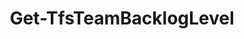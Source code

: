 ﻿---
title: Get-TfsTeamBacklogLevel
breadcrumbs: [ "Team", "Backlog" ]
parent: "Team.Backlog"
description: "Gets information about one or more backlog levels of a given team. "
remarks: 
parameterSets: 
  "_All_": [ Backlog, Collection, Project, Server, Team ] 
  "__AllParameterSets":  
    Backlog: 
      type: "object"  
      position: "0"  
    Collection: 
      type: "object"  
    Project: 
      type: "object"  
    Server: 
      type: "object"  
    Team: 
      type: "object" 
parameters: 
  - name: "Backlog" 
    description: "Specifies one or more backlog level configurations to be returned. Valid values are the name (e.g. \"Stories\") or the ID (e.g. \"Microsoft.RequirementCategory\") of the backlog level to return. Wilcards are supported. When omitted, returns all backlogs levels of the given team. " 
    globbing: false 
    position: 0 
    type: "object" 
    aliases: [ Name ] 
    defaultValue: "*" 
  - name: "Name" 
    description: "Specifies one or more backlog level configurations to be returned. Valid values are the name (e.g. \"Stories\") or the ID (e.g. \"Microsoft.RequirementCategory\") of the backlog level to return. Wilcards are supported. When omitted, returns all backlogs levels of the given team. This is an alias of the Backlog parameter." 
    globbing: false 
    position: 0 
    type: "object" 
    aliases: [ Name ] 
    defaultValue: "*" 
  - name: "Team" 
    description: "Specifies the name of the Team, its ID (a GUID), or a Microsoft.TeamFoundation.Core.WebApi.WebApiTeam object to connect to. When omitted, it defaults to the connection set by Connect-TfsTeam (if any). For more details, see the Get-TfsTeam cmdlet. " 
    globbing: false 
    pipelineInput: "true (ByValue)" 
    type: "object" 
  - name: "Project" 
    description: "Specifies the name of the Team Project, its ID (a GUID), or a Microsoft.TeamFoundation.Core.WebApi.TeamProject object to connect to. When omitted, it defaults to the connection set by Connect-TfsTeamProject (if any). For more details, see the Get-TfsTeamProject cmdlet. " 
    globbing: false 
    type: "object" 
  - name: "Collection" 
    description: "Specifies the URL to the Team Project Collection or Azure DevOps Organization to connect to, a TfsTeamProjectCollection object (Windows PowerShell only), or a VssConnection object. You can also connect to an Azure DevOps Services organizations by simply providing its name instead of the full URL. For more details, see the Get-TfsTeamProjectCollection cmdlet. When omitted, it defaults to the connection set by Connect-TfsTeamProjectCollection (if any). " 
    globbing: false 
    type: "object" 
    aliases: [ Organization ] 
  - name: "Organization" 
    description: "Specifies the URL to the Team Project Collection or Azure DevOps Organization to connect to, a TfsTeamProjectCollection object (Windows PowerShell only), or a VssConnection object. You can also connect to an Azure DevOps Services organizations by simply providing its name instead of the full URL. For more details, see the Get-TfsTeamProjectCollection cmdlet. When omitted, it defaults to the connection set by Connect-TfsTeamProjectCollection (if any). This is an alias of the Collection parameter." 
    globbing: false 
    type: "object" 
    aliases: [ Organization ] 
  - name: "Server" 
    description: "Specifies the URL to the Team Foundation Server to connect to, a TfsConfigurationServer object (Windows PowerShell only), or a VssConnection object. When omitted, it defaults to the connection set by Connect-TfsConfiguration (if any). For more details, see the Get-TfsConfigurationServer cmdlet. " 
    globbing: false 
    type: "object"
inputs: 
  - type: "System.Object" 
    description: "Specifies the name of the Team, its ID (a GUID), or a Microsoft.TeamFoundation.Core.WebApi.WebApiTeam object to connect to. When omitted, it defaults to the connection set by Connect-TfsTeam (if any). For more details, see the Get-TfsTeam cmdlet. "
outputs: 
  - type: "Microsoft.TeamFoundation.Work.WebApi.BacklogLevelConfiguration" 
    description: 
notes: 
relatedLinks: 
  - text: "Online Version:" 
    uri: "https://tfscmdlets.dev/docs/cmdlets/Team/Backlog/Get-TfsTeamBacklogLevel"
aliases: 
examples: 
---
